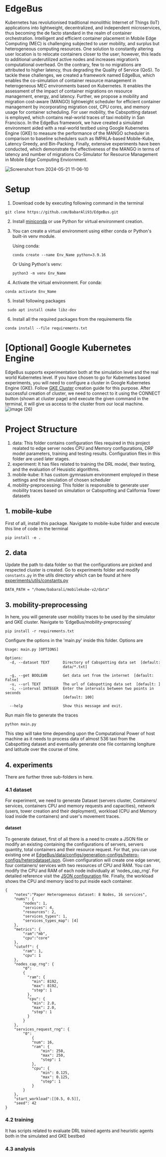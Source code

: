 # EdgeBus

Kubernetes has revolutionised traditional monolithic Internet of Things (IoT) applications into lightweight, decentralized, and
independent microservices, thus becoming the de facto standard in the realm of container orchestration. Intelligent and efficient
container placement in Mobile Edge Computing (MEC) is challenging subjected to user mobility, and surplus but heterogeneous
computing resources. One solution to constantly altering user location is to relocate containers closer to the user; however, this leads
to additional underutilized active nodes and increases migration’s computational overhead. On the contrary, few to no migrations are
attributed to higher latency, thus degrading the Quality of Service (QoS). To tackle these challenges, we created a framework named
EdgeBus, which enables the co-simulation of container resource management in heterogeneous MEC environments based on
Kubernetes. It enables the assessment of the impact of container migrations on resource management, energy, and latency. Further,
we propose a mobility and migration cost-aware (MANGO) lightweight scheduler for efficient container management by incorporating
migration cost, CPU cores, and memory usage for container scheduling. For user mobility, the Cabspotting dataset is employed, which
contains real-world traces of taxi mobility in San Francisco. In the EdgeBus framework, we have created a simulated environment aided
with a real-world testbed using Google Kubernetes Engine (GKE) to measure the performance of the MANGO scheduler in comparison
to baseline schedulers such as IMPALA-based Mobile-Kube, Latency Greedy, and Bin-Packing. Finally, extensive experiments have
been conducted, which demonstrate the effectiveness of the MANGO in terms of latency and number of migrations
Co-Simulator for Resource Management in Mobile Edge Computing Enviornment.


![Screenshot from 2024-05-21 11-06-10](https://github.com/BabarAli93/EdgeBus/assets/50677432/e37e057f-3b2f-45cd-8760-78960d8248e6)

# Setup
1. Download code by executing following command in the terminal
```
git clone https://github.com/BabarAli93/EdgeBus.git
```
2. Install [miniconda](https://docs.anaconda.com/free/miniconda/miniconda-install/) or use Python for virtual environment creation.
3. You can create a virtual environment using either conda or Python's built-in venv module.
   
   Using conda:
   ```
   conda create --name Env_Name python=3.9.16
   ```
   Or
   Using Python's venv:
   ```
   python3 -m venv Env_Name
   ```
4. Activate the virtual environment. For conda:
```
conda activate Env_Name
```
5. Install following packages
```
 sudo apt install cmake libz-dev
```
6. Install all the required packages from the requirements file
```
conda install --file requirements.txt
```

# [Optional] Google Kubernetes Engine
EdgeBus supports experimentation both at the simulation level and the real world Kubernetes level. If you have chosen to go for Kubernetes based experiments, you will need to configure a cluster in Google Kubernetes Engine (GKE). 
Follow [GKE Cluster](https://github.com/saeid93/mobile-kube/blob/main/docs/kubernetes/installation-gcp.md) creation guide for this purpose. 
After successful creation of cluster, we need to connect to it using the CONNECT button (shown at cluster page) and execute the given command in the terminal, it will give us access to the cluster from our local machine.
![image (26)](https://github.com/BabarAli93/EdgeBus/assets/50677432/f21b1bc6-0a50-4449-bbea-d2e4c8b1b5c2)

# Project Structure
1. data:
This folder contains configuration files required in this project realated to edge server nodes CPU and Memory configurations, DRP model parameters, training and testing results. Configuration files in this folder are used later stages.
2. experiment: It has files related to training the DRL model, their testing, and the evaluation of Heusistic algorithms. 
3. mobile-kube: It has custom gymnasium environment employed in these settings and the simulation of chosen scheduler
4. mobility-preprocessing: This folder is responsible to generate user mobility traces based on simulation or Cabspotting and California Tower datasets

## 1. mobile-kube
First of all, install this package. Navigate to mobile-kube folder and execute this line of code in the terminal
```
pip install -e .
```
## 2. data
Update the path to data folder so that the configurations are picked and respected cluster is created. Go to experiments folder and modify ```constants.py``` in the utils directory which can be found at here [experiments/utils/constants.py](https://github.com/BabarAli93/EdgeBus/blob/main/experiments/utils/constants.py)
```
DATA_PATH = "/home/babarali/mobilekube-v2/data"
```
## 3. mobility-preprocessing
In here, you will generate user mobility traces to be used by the simulator and GKE cluster. Navigate to 'EdgeBus/mobility-preprocssing'

```
pip install -r requirements.txt
```
Configure the options in the 'main.py' inside this folder. Options are
```
Usage: main.py [OPTIONS]

Options:
  -d, --dataset TEXT      Directory of Cabspotting data set  [default:
                          data/*.txt]

  -g, --get BOOLEAN       Get data set from the internet  [default: False]
  -u, --url TEXT          The url of Cabspotting data set  [default: ]
  -i, --interval INTEGER  Enter the intervals between two points in seconds
                          [default: 100]

  --help                  Show this message and exit.
```
Run main file to generate the traces
```
python main.py
```
This step will take time depending upon the Computational Power of host machine as it needs to process data of almost 536 taxi from the Cabspotting dataset and eventually generate one file containing longiture and latitude over the course of time. 

## 4. experiments
There are further three sub-folders in here.
### 4.1 dataset
For experiment, we need to generate Dataset (servers cluster, Containers/ services, containers CPU and memory requests and capacities), network (users, tower creation and their deployment), workload (CPU and Memory load inside the containers) and user's movement traces.
#### dataset
To generate dataset, first of all there is a need to create a JSON file or modify an existing containing the configurations of servers, servers quantity, total containers and their resource request. For that, you can use existing one at [EdgeBus/data/configs/generation-configs/hetero-configs/heterodataset.json](https://github.com/BabarAli93/EdgeBus/tree/main/data/configs/generation-configs/hetero-configs/heterodataset.json). Given configuration will create one edge server, four containers/ services with two resources of CPU and RAM. You can modify the CPU and RAM of each node individually at 'nodes_cap_rng'. For detailed reference visit the [JSON configuration](https://github.com/BabarAli93/EdgeBus/tree/main/data/configs/generation-configs/hetero-configs/heterodataset.json) file. Finally, the workload shows the CPU and memory laod to put inside each container.
```
{
    "notes":"Paper Heterogeneous dataset: 8 Nodes, 16 services",
    "nums": {
        "nodes": 1,
        "services": 4,
        "resources": 2,
        "services_types": 1,
        "services_types_map": [4]
    },
    "metrics": {
        "ram":"mb",
        "cpu":"core"
    },
    "cutoff": {
        "ram": 1,
        "cpu": 1
    },
    "nodes_cap_rng": {
        "0":
        {
          "ram": {
            "min": 8192,
            "max": 8192,
            "step": 1
          },
          "cpu": {
            "min": 2.0,
            "max": 2.0,
            "step": 1
          }
        }
    },
    "services_request_rng": {
        "0":
            {
            "num": 16,
            "ram": {
                "min": 250,
                "max": 250,
                "step": 1
            },
            "cpu": {
                "min": 0.125,
                "max": 0.125,
                "step": 1
            }
        }
    },
    "start_workload":[[0.5, 0.5]],
    "seed": 42
}
```
### 4.2 training
It has scripts related to evaluate DRL trained agents and heuristic agents both in the simulated and GKE bestbed 
### 4.3 analysis



